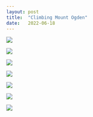 ```yaml
---
layout: post
title:  "Climbing Mount Ogden"
date:   2022-06-18
---
```


![]({{site.baseurl}}/assets/lazy/2022-06-18--10-14-45.jpeg)

![]({{site.baseurl}}/assets/lazy/2022-06-18--13-56-22.jpeg)

![]({{site.baseurl}}/assets/lazy/2022-06-18--14-05-51.jpeg)

![]({{site.baseurl}}/assets/lazy/2022-06-18--17-55-35.jpeg)

![]({{site.baseurl}}/assets/lazy/2022-06-18--18-28-22.jpeg)

![]({{site.baseurl}}/assets/lazy/2022-06-18--18-28-28.jpeg)

![]({{site.baseurl}}/assets/lazy/2022-06-18--18-38-47.jpeg)
